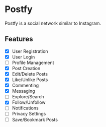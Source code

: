 
# Postfy
Postfy is a social network similar to Instagram.


## Features

- [x]  User Registration
- [x]  User Login
- [ ]  Profile Management
- [x]  Post Creation
- [x]  Edit/Delete Posts
- [x]  Like/Unlike Posts
- [x]  Commenting
- [x]  Messaging
- [ ]  Explore/Search
- [x]  Follow/Unfollow
- [ ]  Notifications
- [ ]  Privacy Settings
- [ ]  Save/Bookmark Posts
